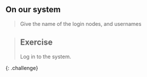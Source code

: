 ## On our system

> Give the name of the login nodes, and usernames

> ## Exercise
> 
> Log in to the system.  
>
{: .challenge} 
